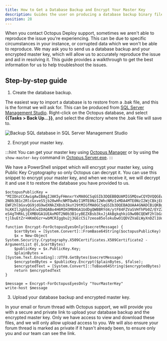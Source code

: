 ```yaml
---
title: How to Get a Database Backup and Encrypt Your Master Key
description: Guides the user on producing a database backup binary file (.bak) and encrypt their master key to provide us with.
position: 28
---
```


When you contact Octopus Deploy support, sometimes we aren't able to reproduce the issue you're experiencing. This can be due to specific circumstances in your instance, or corrupted data which we won't be able to reproduce. We may ask you to send us a database backup and your encrypted master key, which will allow us to accurately reproduce the issue and aid in resolving it. This guide provides a walkthrough to get the best information for us to help troubleshoot the issues.

## Step-by-step guide

1. Create the database backup.

The easiest way to import a database is to restore from a .bak file, and this is the format we will ask for. This can be produced from [SQL Server Management Studio](https://docs.microsoft.com/en-us/sql/relational-databases/backup-restore/create-a-full-database-backup-sql-server). Right-click on the Octopus database, and select **{{Tasks > Back Up...}}**, and select the directory where the .bak file will save to.

![Backup SQL database in SQL Server Management Studio](sql_server_management_studio_backup_db.png)

2. Encrypt your master key.

:::hint
You can get your master key using [Octopus Manager](/docs/administration/security/data-encryption.md#Securityandencryption-YourMasterKey) or by using the `show-master-key` command in [Octopus.Server.exe](/docs/octopus-rest-api/octopus.server.exe-command-line/show-master-key.md).
:::

We have a PowerShell snippet which will encrypt your master key, using Public Key Cryptography so only Octopus can decrypt it. You can use this snippet to encrypt your master key, and when we receive it, we will decrypt it and use it to restore the database you have provided to us.

```
$octopusPublicKey = "MIIDnzCCAwigAwIBAgIJAK5yFHmnxrYxMA0GCSqGSIb3DQEBBQUAMIGSMQswCQYDVQQGEwJBVTEMMAoGA1UECBMDUUxEMREwDwYDVQQHEwhCcmlzYmFuZTEhMB8GA1UEChMYT2N0b3B1cyBEZXBsb3kgUHR5LiBMdGQuMRcwFQYDVQQDEw5PY3RvcHVzIERlcGxveTEmMCQGCSqGSIb3DQEJARYXaGVsbG9Ab
2N0b3B1c2RlcGxveS5jb20wHhcNMTQwNzI1MTE0NzI2WhcNMzIxMDA4MTE0NzI2WjCBkjELMAkGA1UEBhMCQVUxDDAKBgNVBAgTA1FMRDERMA8GA1UEBxMIQnJpc2JhbmUxITAfBgNVBAoTGE9jdG9wdXMgRGVwbG95IFB0eS4gTHRkLjEXMBUGA1UEAxMOT2N0b3B1cyBEZXBsb3kxJjAkBgkqhkiG9w0BCQ
EWF2hlbGxvQG9jdG9wdXNkZXBsb3kuY29tMIGfMA0GCSqGSIb3DQEBAQUAA4GNADCBiQKBgQDD532q7wcbDAE65sZn5kdWQEv+yFHTUn9wPXEfPztv1cc/xjLts6zuKcfcRVITyB+n02Rg/VAGpNdZeAIWTtptKLkcdttwf+xoySPF13jc7DSnYabGamRR/hqzn9QcLq87WHIQF8olecpokoTsdBfE6e3idR8
hLKKIlJgb5g5dcwIDAQABo4H6MIH3MB0GA1UdDgQWBBRYd4/ytF84FZVaSVHfhPb0Z/EYZzCBxwYDVR0jBIG/MIG8gBRYd4/ytF84FZVaSVHfhPb0Z/EYZ6GBmKSBlTCBkjELMAkGA1UEBhMCQVUxDDAKBgNVBAgTA1FMRDERMA8GA1UEBxMIQnJpc2JhbmUxITAfBgNVBAoTGE9jdG9wdXMgRGVwbG95IFB0
eS4gTHRkLjEXMBUGA1UEAxMOT2N0b3B1cyBEZXBsb3kxJjAkBgkqhkiG9w0BCQEWF2hlbGxvQG9jdG9wdXNkZXBsb3kuY29tggkArnIUeafGtjEwDAYDVR0TBAUwAwEB/zANBgkqhkiG9w0BAQUFAAOBgQAcEMAykQaazLd2ZewE7d+0PeIWv/YlZMIDeg5LF1/UtKMMCaaspN7rNA1lUPfjK/ofWh43s4R0J
tjlbuEtZr+HKmOGzr+wbMCRIggbu2j3GEcC5i7zeoa85olokubwO1QDVZVaELWyXnDZl1UoJ9VyGsV5pEAE571XS9oTUyUssQ=="

function Encrypt-ForOctopusEyesOnly($secretMessage) {
    $certBytes = [System.Convert]::FromBase64String($octopusPublicKey)
    $x = New-Object System.Security.Cryptography.X509Certificates.X509Certificate2 -ArgumentList @(,$certBytes)
    $publicKey = $x.PublicKey.Key;
    $plainBytes = [System.Text.Encoding]::UTF8.GetBytes($secretMessage)
    $encryptedBytes = $publicKey.Encrypt($plainBytes, $false);
    $encryptedText = [System.Convert]::ToBase64String($encryptedBytes)
    return $encryptedText
}

$message = Encrypt-ForOctopusEyesOnly "YourMasterKey"
write-host $message
```

3. Upload your database backup and encrypted master key.

In your email or forum thread with Octopus support, we will provide you with a secure and private link to upload your database backup and the encrypted master key. Only we have access to view and download these files, and we will only allow upload access to you. We will also ensure your forum thread is marked as private if it hasn't already been, to ensure only you and our team can see the link.
